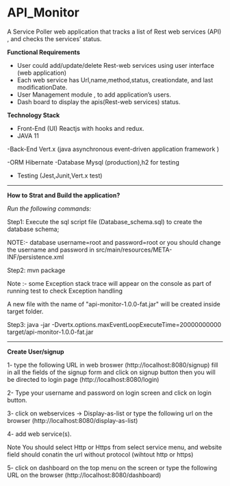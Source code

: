 # API_Monitor 

A Service Poller web application that tracks a list of Rest web services (API) , and 
 checks the services’ status.

**Functional Requirements**
- User could add/update/delete Rest-web services using user interface (web application)
- Each web service has Url,name,method,status, creationdate, and last modificationDate.
- User Management module , to add application’s users.
- Dash board to  display the apis(Rest-web services) status.

**Technology  Stack**
- Front-End (UI) Reactjs with hooks and redux.
- JAVA 11 

-Back-End Vert.x (java asynchronous event-driven application framework )

-ORM Hibernate
-Database Mysql (production),h2 for testing
- Testing (Jest,Junit,Vert.x test)

_________________________________________________________________________

**How to Strat and Build the application?** 

_Run the following commands:_

Step1: Execute the sql script file (Database_schema.sql) to create the database schema;  

NOTE:- database username=root and password=root or you should change the username and password 
in src/main/resources/META-INF/persistence.xml

Step2: mvn package

Note :- some Exception stack trace will appear on the console as part of running test to check Exception handling

A new file with the name of "api-monitor-1.0.0-fat.jar" will be created inside target folder.

Step3: java -jar -Dvertx.options.maxEventLoopExecuteTime=20000000000  target/api-monitor-1.0.0-fat.jar


_________________________________________________________________________
**Create User/signup**

1- type the following URL in web broswer (http://localhost:8080/signup)
  fill in all the fields of the signup form and click on signup button
  then you will be directed to login page (http://localhost:8080/login)
  
 2- Type your username and password on login screen and click on login button.
 
 3- click on webservices -> Display-as-list or type the following url on the browser
    (http://localhost:8080/display-as-list)
 
 4- add web service(s).
 
   Note You should select Http or Https from select service menu, and website field should conatin the url without protocol (wihtout http or https)
 
 5- click on dashboard on the top menu on the screen or type the following URL
  on the browser (http://localhost:8080/dashboard)    


